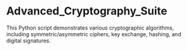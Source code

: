 # Advanced_Cryptography_Suite
This Python script demonstrates various cryptographic algorithms, including symmetric/asymmetric ciphers, key exchange, hashing, and digital signatures.
